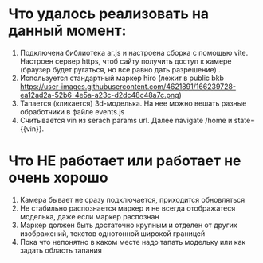 # Что удалось реализовать на данный момент:

1. Подключена библиотека ar.js и настроена сборка с помощью vite. Настроен сервер https, чтоб сайту получить доступ к камере (браузер будет ругаться, но все равно дать разрешение) . 
2. Используется стандартный маркер hiro (лежит в public bkb https://user-images.githubusercontent.com/4621891/166239728-ea12ad2a-52b6-4e5a-a23c-d2dc48c48a7c.png)
3. Тапается (кликается) 3d-моделька. На нее можно вешать разные обработчики в файле events.js
4. Считывается vin из serach params url. Далее navigate /home и state={{vin}}.

# Что НЕ работает или работает не очень хорошо

1. Камера бывает не сразу подключается, приходится обновляться
2. Не стабильно распознается маркер и не всегда отображатеся моделька, даже если маркер распознан
3. Маркер должен быть достаточно крупным и отделен от других изображений, текстов однотонной широкой границей 
4. Пока что непонятно в каком месте надо тапать модельку или как задать область тапания
